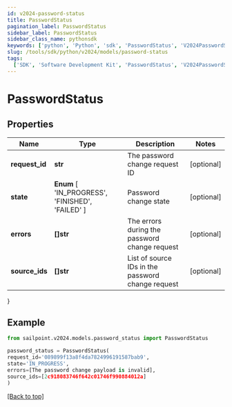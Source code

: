 ```yaml
---
id: v2024-password-status
title: PasswordStatus
pagination_label: PasswordStatus
sidebar_label: PasswordStatus
sidebar_class_name: pythonsdk
keywords: ['python', 'Python', 'sdk', 'PasswordStatus', 'V2024PasswordStatus']
slug: /tools/sdk/python/v2024/models/password-status
tags:
  ['SDK', 'Software Development Kit', 'PasswordStatus', 'V2024PasswordStatus']
---
```


# PasswordStatus

## Properties

| Name | Type | Description | Notes |
| --- | --- | --- | --- |
| **request_id** | **str** | The password change request ID | [optional] |
| **state** | **Enum** [ 'IN_PROGRESS', 'FINISHED', 'FAILED' ] | Password change state | [optional] |
| **errors** | **[]str** | The errors during the password change request | [optional] |
| **source_ids** | **[]str** | List of source IDs in the password change request | [optional] |

}

## Example

```python
from sailpoint.v2024.models.password_status import PasswordStatus

password_status = PasswordStatus(
request_id='089899f13a8f4da7824996191587bab9',
state='IN_PROGRESS',
errors=[The password change payload is invalid],
source_ids=[2c918083746f642c01746f990884012a]
)

```

[[Back to top]](#)
